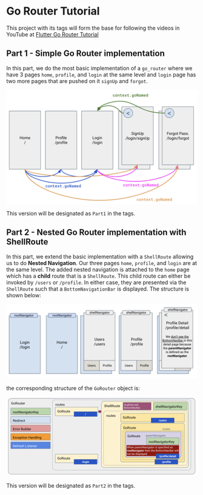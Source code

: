 # Go Router Tutorial

This project with its tags will form the base for following the videos in YouTube 
at [Flutter Go Router Tutorial](https://www.youtube.com/playlist?list=PLyK2hHQDMu7BxJxC6B7m26YVMcCkXOsuQ)

## Part 1 - Simple Go Router implementation

In this part, we do the most basic implementation of a `go_router` where we have 3 pages `home`, `profile`, and `login` at the same level and `login` page has two more pages that are pushed on it `signUp` and `forgot`.

![Alt text](assets/images/simple_go_router_implementation.png)

This version will be designated as `Part1` in the tags.

## Part 2 - Nested Go Router implementation with ShellRoute

In this part, we extend the basic implementation with a `ShellRoute` allowing us to do **Nested Navigation**. Our three pages `home`, `profile`, and `login` are at the same level.  The added nested navigation is attached to the `home` page which has a **child** route that is a `ShellRoute`. This child route can either be invoked by `/users` or `/profile`. In either case, they are presented via the `ShellRoute` such that a `BottomNavigationBar` is displayed. The structure is shown below:

![App Structure with Nested Navigation](assets/images/nested_go_router_implementation.png)

the corresponding structure of the `GoRouter` object is:

![Visual presentation of the GoRouter object](assets/images/nested_go_router_implementation_schema.png)

This version will be designated as `Part2` in the tags.

